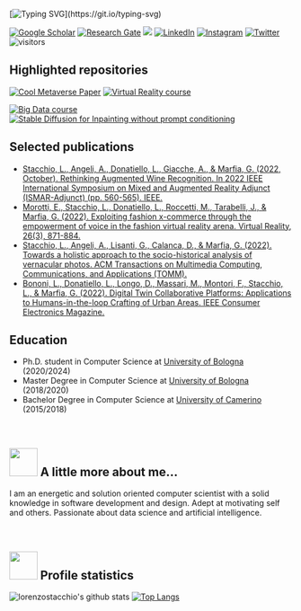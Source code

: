 [![Typing SVG](https://readme-typing-svg.herokuapp.com?color=06B121&lines=Hi%2C+I'm+Lorenzo!)](https://git.io/typing-svg)

<a href="https://scholar.google.com/citations?user=oHkM91kAAAAJ&hl=it&oi=ao" target="_blank"><img src="https://img.shields.io/badge/GoogleScholar-%231877F2.svg?&style=flat-square&logo=googlescholar&logoColor=white" alt="Google Scholar"></a>
<a href="https://www.researchgate.net/profile/Lorenzo-Stacchio?ev=hdr_xprf" target="_blank"><img src="https://img.shields.io/badge/Research Gate-%1997B5.svg?&style=flat-square&logo=researchgate&logoColor=white" alt="Research Gate"></a>
<a href="https://lorenzo-stacchio.github.io/" target="_blank"><img src="https://img.shields.io/badge/github.io-4285F4?style=flat-square&logo=GitHub&logoColor=white"></a>
<a href="https://www.linkedin.com/in/lorenzo-stacchio" target="_blank"><img src="https://img.shields.io/badge/-Linkedin-blue?style=flat-square&logo=Linkedin&logoColor=white&link=https://www.linkedin.com/in/lorenzo-stacchio/" alt="LinkedIn"></a>
<a href="https://www.instagram.com/lorenzo_stacchio/" target="_blank"><img src="https://img.shields.io/badge/Instagram-%23E4405F.svg?&style=flat-square&logo=instagram&logoColor=white" alt="Instagram"></a>
<a href="https://twitter.com/_sta_ch_" target="_blank"><img src="https://img.shields.io/badge/Twitter-%231877F2.svg?&style=flat-square&logo=twitter&logoColor=white" alt="Twitter"></a>
<a><img src="https://visitor-badge.glitch.me/badge?page_id=lorenzo-stacchio.visitor-badge" alt="visitors"></a>
<br>

<!--## Preferred programming languages

<a><img src="https://img.shields.io/badge/Python-0000FF?style=for-the-badge&logo=python&logoColor=white"></a>
<a><img src="https://img.shields.io/badge/C%23-239120?style=for-the-badge&logo=c-sharp&logoColor=white"></a>
<a><img src="https://img.shields.io/badge/Java-ED8B00?style=for-the-badge&logo=java&logoColor=white"></a>-->

## Highlighted repositories

<p align="center">


[![Cool Metaverse Paper](https://github-readme-stats.vercel.app/api/pin/?username=lorenzo-stacchio&repo=Cool-Metaverse-Paper)](https://github.com/lorenzo-stacchio/Cool-Metaverse-Paper)
[![Virtual Reality course](https://github-readme-stats.vercel.app/api/pin/?username=lorenzo-stacchio&repo=Virtual_Augmented_Reality_Lab_21_22)](https://github.com/lorenzo-stacchio/Virtual_Augmented_Reality_Lab_21_22) 
  
[![Big Data course](https://github-readme-stats.vercel.app/api/pin/?username=lorenzo-stacchio&repo=Big_Data_Course_Rimini_2021)](https://github.com/lorenzo-stacchio/Big_Data_Course_Rimini_2021) 
[![Stable Diffusion for Inpainting without prompt conditioning](https://github-readme-stats.vercel.app/api/pin/?username=lorenzo-stacchio&repo=stable-diffusion_custom_inpaint)](https://github.com/lorenzo-stacchio/stable-diffusion_custom_inpaint) 

</p>

## Selected publications

 * [Stacchio, L., Angeli, A., Donatiello, L., Giacche, A., & Marfia, G. (2022, October). Rethinking Augmented Wine Recognition. In 2022 IEEE International Symposium on Mixed and Augmented Reality Adjunct (ISMAR-Adjunct) (pp. 560-565). IEEE.](https://ieeexplore.ieee.org/abstract/document/9974589?casa_token=J4Cp3lJuD20AAAAA:JVSjecRtArY60i-lD-F5FawXG9a1oKjJ6LJy6ek_2HxEhu28_8o554P-ESU_dJDi4lPFVbI)
 * [Morotti, E., Stacchio, L., Donatiello, L., Roccetti, M., Tarabelli, J., & Marfia, G. (2022). Exploiting fashion x-commerce through the empowerment of voice in the fashion virtual reality arena. Virtual Reality, 26(3), 871-884.](https://link.springer.com/article/10.1007/s10055-021-00602-6)
 * [Stacchio, L., Angeli, A., Lisanti, G., Calanca, D., & Marfia, G. (2022). Towards a holistic approach to the socio-historical analysis of vernacular photos. ACM Transactions on Multimedia Computing, Communications, and Applications (TOMM).](https://dl.acm.org/doi/abs/10.1145/3507918)
 * [Bononi, L., Donatiello, L., Longo, D., Massari, M., Montori, F., Stacchio, L., & Marfia, G. (2022). Digital Twin Collaborative Platforms: Applications to Humans-in-the-loop Crafting of Urban Areas. IEEE Consumer Electronics Magazine.](https://ieeexplore.ieee.org/abstract/document/9920185)

## Education

 * Ph.D. student in Computer Science at [University of Bologna](https://www.unibo.it/it) (2020/2024)
 * Master Degree in Computer Science at [University of Bologna](https://www.unibo.it/it) (2018/2020)
 * Bachelor Degree in Computer Science at [University of Camerino](https://www.unicam.it/myunicam) (2015/2018)


</br>

## <img src="https://media.giphy.com/media/LRIVkygJ5CID6IEMes/giphy.gif" width="50"> A little more about me...  
I am an energetic and solution oriented computer scientist with a solid knowledge in software development and design.
Adept at motivating self and others.
Passionate about data science and artificial intelligence.

</br>

## <img src="https://media.giphy.com/media/3orieJRHB5DJjrVmqk/giphy.gif" width="50"> Profile statistics
![lorenzostacchio's github stats](https://github-readme-stats.vercel.app/api?username=lorenzo-stacchio&show_icons=true)
[![Top Langs](https://github-readme-stats.vercel.app/api/top-langs/?username=lorenzo-stacchio&langs_count=3)](https://github.com/lorenzo-stacchio/github-readme-stats)

<br />
